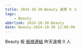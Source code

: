 ```yaml
---
title: 2024-10-30-Beauty 違規 0 人
tags:
    - Beauty
abbrlink: 2024-10-30-Beauty
date: Beauty-2024-10-30 12:00:00
---
```

Beauty 板 [板規連結](https://www.ptt.cc/bbs/Beauty/M.1630069980.A.84B.html)
昨天違規 0 人
